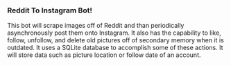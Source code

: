 <h3>Reddit To Instagram Bot!</h3>
<p>This bot will scrape images off of Reddit and than periodically asynchronously post them onto Instagram. It also has the capability to like, follow, unfollow, and delete old pictures off of secondary memory when it is outdated. It uses a SQLite database to accomplish some of these actions. It will store data such as picture location or follow date of an account. </p>
